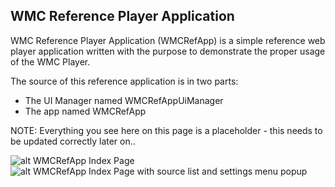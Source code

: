 ## WMC Reference Player Application
WMC Reference Player Application (WMCRefApp) is a simple reference web player application
written with the purpose to demonstrate the proper usage of the WMC Player.

The source of this reference application is in two parts:
* The UI Manager named WMCRefAppUiManager
* The app named WMCRefApp

NOTE: Everything you see here on this page is a placeholder - this needs to be updated correctly later on..

![alt WMCRefApp Index Page](http://localhost:8000/resources/app_screenshots/main_page.png)
![alt WMCRefApp Index Page with source list and settings menu popup](http://localhost:8000/resources/app_screenshots/main_page_source_list_and_settings.png)